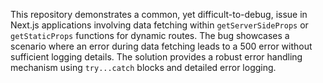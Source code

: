 This repository demonstrates a common, yet difficult-to-debug, issue in Next.js applications involving data fetching within `getServerSideProps` or `getStaticProps` functions for dynamic routes.  The bug showcases a scenario where an error during data fetching leads to a 500 error without sufficient logging details.  The solution provides a robust error handling mechanism using `try...catch` blocks and detailed error logging.